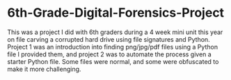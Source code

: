 # 6th-Grade-Digital-Forensics-Project

This was a project I did with 6th graders during a 4 week mini unit this year on file carving a corrupted hard drive using file signatures and Python.  Project 1 was an introduction into finding png/jpg/pdf files using a Python file I provided them, and project 2 was to automate the process given a starter Python file.  Some files were normal, and some were obfuscated to make it more challenging.
